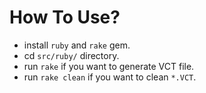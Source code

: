 How To Use?
===========

* install `ruby` and `rake` gem.
* cd `src/ruby/` directory.
* run `rake` if you want to generate VCT file.
* run `rake clean` if you want to clean `*.VCT`.